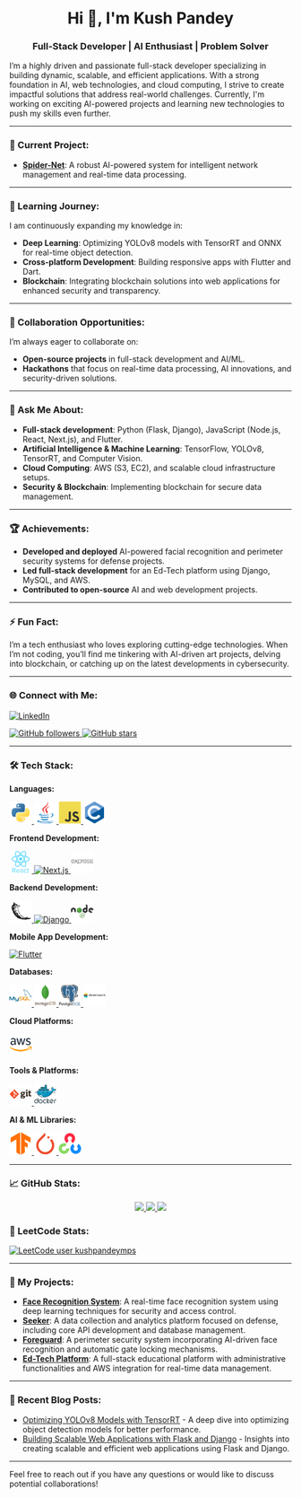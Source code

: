 <h1 align="center">Hi 👋, I'm Kush Pandey</h1>
<h3 align="center">Full-Stack Developer | AI Enthusiast | Problem Solver</h3>

I’m a highly driven and passionate full-stack developer specializing in building dynamic, scalable, and efficient applications. With a strong foundation in AI, web technologies, and cloud computing, I strive to create impactful solutions that address real-world challenges. Currently, I'm working on exciting AI-powered projects and learning new technologies to push my skills even further.

---

### 🔭 Current Project:
- **[Spider-Net](https://github.com/kushpandey3009/Spider-Net.git)**: A robust AI-powered system for intelligent network management and real-time data processing.

---

### 🌱 Learning Journey:
I am continuously expanding my knowledge in:
- **Deep Learning**: Optimizing YOLOv8 models with TensorRT and ONNX for real-time object detection.
- **Cross-platform Development**: Building responsive apps with Flutter and Dart.
- **Blockchain**: Integrating blockchain solutions into web applications for enhanced security and transparency.

---

### 👯 Collaboration Opportunities:
I’m always eager to collaborate on:
- **Open-source projects** in full-stack development and AI/ML.
- **Hackathons** that focus on real-time data processing, AI innovations, and security-driven solutions.

---

### 💬 Ask Me About:
- **Full-stack development**: Python (Flask, Django), JavaScript (Node.js, React, Next.js), and Flutter.
- **Artificial Intelligence & Machine Learning**: TensorFlow, YOLOv8, TensorRT, and Computer Vision.
- **Cloud Computing**: AWS (S3, EC2), and scalable cloud infrastructure setups.
- **Security & Blockchain**: Implementing blockchain for secure data management.

---

### 🏆 Achievements:
- **Developed and deployed** AI-powered facial recognition and perimeter security systems for defense projects.
- **Led full-stack development** for an Ed-Tech platform using Django, MySQL, and AWS.
- **Contributed to open-source** AI and web development projects.

---


### ⚡ Fun Fact:
I’m a tech enthusiast who loves exploring cutting-edge technologies. When I’m not coding, you’ll find me tinkering with AI-driven art projects, delving into blockchain, or catching up on the latest developments in cybersecurity.

---

### 🌐 Connect with Me:
<p align="left">
  <a href="https://linkedin.com/in/kush-pandey-42008420a" target="_blank">
    <img align="center" src="https://raw.githubusercontent.com/rahuldkjain/github-profile-readme-generator/master/src/images/icons/Social/linked-in-alt.svg" alt="LinkedIn" height="30" width="40" />
  </a>
</p>

<p align="left">
  <a href="https://github.com/kushpandey3009?tab=followers">
    <img alt="GitHub followers" title="Follow me on Github" src="https://custom-icon-badges.demolab.com/github/followers/kushpandey3009?color=236ad3&labelColor=1155ba&style=for-the-badge&logo=person-add&label=Follow&logoColor=white" />
  </a>
  <a href="https://github.com/kushpandey3009?tab=repositories&sort=stargazers">
    <img alt="GitHub stars" title="Total stars on GitHub" src="https://custom-icon-badges.demolab.com/github/stars/kushpandey3009?color=55960c&style=for-the-badge&labelColor=488207&logo=star" />
  </a>
</p>

---

### 🛠 Tech Stack:

**Languages:**
<p align="left">
  <a href="https://www.python.org" target="_blank" rel="noreferrer">
    <img src="https://raw.githubusercontent.com/devicons/devicon/master/icons/python/python-original.svg" alt="Python" width="40" height="40" />
  </a>
  <a href="https://www.java.com" target="_blank" rel="noreferrer">
    <img src="https://raw.githubusercontent.com/devicons/devicon/master/icons/java/java-original.svg" alt="Java" width="40" height="40" />
  </a>
  <a href="https://developer.mozilla.org/en-US/docs/Web/JavaScript" target="_blank" rel="noreferrer">
    <img src="https://raw.githubusercontent.com/devicons/devicon/master/icons/javascript/javascript-original.svg" alt="JavaScript" width="40" height="40" />
  </a>
  <a href="https://www.cprogramming.com/" target="_blank" rel="noreferrer">
    <img src="https://raw.githubusercontent.com/devicons/devicon/master/icons/c/c-original.svg" alt="C" width="40" height="40" />
  </a>
</p>

**Frontend Development:**
<p align="left">
  <a href="https://reactjs.org/" target="_blank" rel="noreferrer">
    <img src="https://raw.githubusercontent.com/devicons/devicon/master/icons/react/react-original-wordmark.svg" alt="React" width="40" height="40" />
  </a>
  <a href="https://nextjs.org/" target="_blank" rel="noreferrer">
    <img src="https://cdn.worldvectorlogo.com/logos/nextjs-2.svg" alt="Next.js" width="40" height="40" />
  </a>
  <a href="https://expressjs.com" target="_blank" rel="noreferrer">
    <img src="https://raw.githubusercontent.com/devicons/devicon/master/icons/express/express-original-wordmark.svg" alt="Express" width="40" height="40" />
  </a>
</p>

**Backend Development:**
<p align="left">
  <a href="https://flask.palletsprojects.com/" target="_blank" rel="noreferrer">
    <img src="https://raw.githubusercontent.com/devicons/devicon/master/icons/flask/flask-original.svg" alt="Flask" width="40" height="40" />
  </a>
 <a href="https://www.djangoproject.com/" target="_blank" rel="noreferrer">
  <img src="https://cdn.worldvectorlogo.com/logos/django.svg" alt="Django" width="40" height="40" />
</a>
  <a href="https://nodejs.org/" target="_blank" rel="noreferrer">
    <img src="https://raw.githubusercontent.com/devicons/devicon/master/icons/nodejs/nodejs-original-wordmark.svg" alt="Node.js" width="40" height="40" />
  </a>
</p>

**Mobile App Development:**
<p align="left">
  <a href="https://flutter.dev" target="_blank" rel="noreferrer">
    <img src="https://www.vectorlogo.zone/logos/flutterio/flutterio-icon.svg" alt="Flutter" width="40" height="40" />
  </a>
</p>

**Databases:**
<p align="left">
  <a href="https://www.mysql.com/" target="_blank" rel="noreferrer">
    <img src="https://raw.githubusercontent.com/devicons/devicon/master/icons/mysql/mysql-original-wordmark.svg" alt="MySQL" width="40" height="40" />
  </a>
  <a href="https://www.mongodb.com/" target="_blank" rel="noreferrer">
    <img src="https://raw.githubusercontent.com/devicons/devicon/master/icons/mongodb/mongodb-original-wordmark.svg" alt="MongoDB" width="40" height="40" />
  </a>
  <a href="https://www.postgresql.org/" target="_blank" rel="noreferrer">
    <img src="https://raw.githubusercontent.com/devicons/devicon/master/icons/postgresql/postgresql-original-wordmark.svg" alt="PostgreSQL" width="40" height="40" />
  </a>
<!--   <a href="https://redis.io/" target="_blank" rel="noreferrer">
    <img src="https://raw.githubusercontent.com/devicons/devicon/master/icons/redis/redis-original-wordmark.svg" alt="Redis" width="40" height="40" />
  </a> -->
  <a href="https://www.elastic.co/" target="_blank" rel="noreferrer">
    <img src="https://raw.githubusercontent.com/devicons/devicon/master/icons/elasticsearch/elasticsearch-original-wordmark.svg" alt="Elasticsearch" width="40" height="40" />
  </a>
</p>

**Cloud Platforms:**
<p align="left">
  <a href="https://aws.amazon.com/" target="_blank" rel="noreferrer">
    <img src="https://raw.githubusercontent.com/devicons/devicon/master/icons/amazonwebservices/amazonwebservices-original-wordmark.svg" alt="AWS" width="40" height="40" />
  </a>
</p>


**Tools & Platforms:**
<p align="left">
  <a href="https://git-scm.com/" target="_blank" rel="noreferrer">
    <img src="https://raw.githubusercontent.com/devicons/devicon/master/icons/git/git-original-wordmark.svg" alt="Git" width="40" height="40" />
  </a>
  <a href="https://docker.com" target="_blank" rel="noreferrer">
    <img src="https://raw.githubusercontent.com/devicons/devicon/master/icons/docker/docker-original-wordmark.svg" alt="Docker" width="40" height="40" />
  </a>
<!--   <a href="https://www.jenkins.io/" target="_blank" rel="noreferrer">
    <img src="https://raw.githubusercontent.com/devicons/devicon/master/icons/jenkins/jenkins-original.svg" alt="Jenkins" width="40" height="40" />
  </a> -->
<!--   <a href="https://www.apache.org/" target="_blank" rel="noreferrer">
    <img src="https://raw.githubusercontent.com/devicons/devicon/master/icons/apache/apache-original-wordmark.svg" alt="Apache" width="40" height="40" />
  </a>
  <a href="https://www.gnu.org/software/bash/" target="_blank" rel="noreferrer">
    <img src="https://raw.githubusercontent.com/devicons/devicon/master/icons/bash/bash-original.svg" alt="Bash" width="40" height="40" />
  </a> -->
</p>

**AI & ML Libraries:**
<p align="left">
  <a href="https://www.tensorflow.org/" target="_blank" rel="noreferrer">
    <img src="https://raw.githubusercontent.com/devicons/devicon/master/icons/tensorflow/tensorflow-original.svg" alt="TensorFlow" width="40" height="40" />
  </a>
  <a href="https://pytorch.org/" target="_blank" rel="noreferrer">
    <img src="https://raw.githubusercontent.com/devicons/devicon/master/icons/pytorch/pytorch-original.svg" alt="PyTorch" width="40" height="40" />
  </a>
  <a href="https://opencv.org/" target="_blank" rel="noreferrer">
    <img src="https://raw.githubusercontent.com/devicons/devicon/master/icons/opencv/opencv-original.svg" alt="OpenCV" width="40" height="40" />
  </a>
</p>

---

### 📈 GitHub Stats:

<p align="center">
  <a href="https://github.com/kushpandey3009">
    <img height="180em" src="https://github-readme-stats.vercel.app/api?username=kushpandey3009&show_icons=true&hide_border=true&count_private=true&include_all_commits=true&theme=github_dark" />
  </a>
  <a href="https://github.com/kushpandey3009">
    <img height="180em" src="https://github-readme-streak-stats.herokuapp.com/?user=kushpandey3009&theme=github_dark" />
  </a>
  <a href="https://github.com/kushpandey3009">
    <img height="180em" src="https://github-readme-stats.vercel.app/api/top-langs/?username=kushpandey3009&layout=compact&theme=github_dark" />
  </a>
</p>



### 🚀 LeetCode Stats:

[![LeetCode user kushpandeymps](https://img.shields.io/badge/dynamic/json?style=social&labelColor=black&color=%23ffa116&label=Solved&query=solvedOverTotal&url=https%3A%2F%2Fleetcode-badge.vercel.app%2Fapi%2Fusers%2Fkushpandeymps&logo=leetcode&logoColor=yellow)](https://leetcode.com/kushpandeymps/)

---

### 📂 My Projects:

- **[Face Recognition System](https://github.com/kushpandey3009/Face-Recognition-System)**: A real-time face recognition system using deep learning techniques for security and access control.
- **[Seeker](https://github.com/kushpandey3009/Seeker)**: A data collection and analytics platform focused on defense, including core API development and database management.
- **[Foreguard](https://github.com/kushpandey3009/Foreguard)**: A perimeter security system incorporating AI-driven face recognition and automatic gate locking mechanisms.
- **[Ed-Tech Platform](https://github.com/kushpandey3009/Ed-Tech-Platform)**: A full-stack educational platform with administrative functionalities and AWS integration for real-time data management.

---

### 📝 Recent Blog Posts:
- [Optimizing YOLOv8 Models with TensorRT](https://medium.com/@kushpandey3009/optimizing-yolov8-models-with-tensorrt-abc123) - A deep dive into optimizing object detection models for better performance.
- [Building Scalable Web Applications with Flask and Django](https://medium.com/@kushpandey3009/building-scalable-web-applications-with-flask-and-django-xyz789) - Insights into creating scalable and efficient web applications using Flask and Django.

---

Feel free to reach out if you have any questions or would like to discuss potential collaborations!


